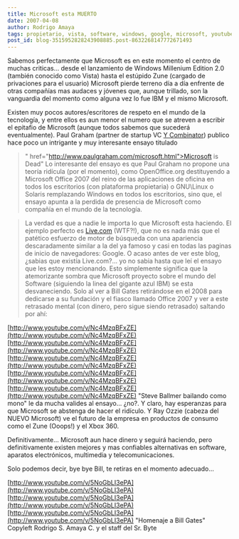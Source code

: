 ```yaml
---
title: Microsoft esta MUERTO
date: 2007-04-08
author: Rodrigo Amaya
tags: propietario, vista, software, windows, google, microsoft, youtube
post_id: blog-3515952828243908885.post-8632268147772671493
---
```


Sabemos perfectamente que Microsoft es en este momento el centro de muchas
      criticas... desde el lanzamiento de Windows Millenium Edition 2.0 (también conocido como
      Vista) hasta el estúpido Zune (cargado de privaciones para el usuario) Microsoft pierde
      terreno día a día enfrente de otras compañías mas audaces y jóvenes que, aunque trillado, son
      la vanguardia del momento como alguna vez lo fue IBM y el mismo Microsoft.

Existen muy pocos autores/escritores de respeto en el mundo de la tecnología, y entre
      ellos es aun menor el numero que se atreven a escribir el epitafio de Microsoft (aunque todos
      sabemos que sucederá eventualmente).
Paul Graham (partner de startup VC [Y Combinator](http://ycombinator.com/)) publico hace poco un intrigante y
      muy interesante ensayo titulado
> " href="http://www.paulgraham.com/microsoft.html">Microsoft is
> Dead"
Lo interesante del ensayo es que Paul Graham no
      propone una teoría ridícula (por el momento), como OpenOffice.org destituyendo a Microsoft
      Office 2007 del reino de las aplicaciones de oficina en todos los escritorios (con plataforma
      propietaria) o GNU\Linux o Solaris remplazando Windows en todos los escritorios, sino que, el
      ensayo apunta a la perdida de presencia de Microsoft como compañía en el mundo de la
      tecnología.

> La verdad es que
> a nadie le importa lo que Microsoft esta haciendo.
El ejemplo
      perfecto es [Live.com](http://www2.blogger.com/live.com) (WTF?!), que
      no es nada más que el patético esfuerzo de motor de búsqueda con una apariencia descaradamente
      similar a la del ya famoso y casi en todas las paginas de inicio de navegadores: Google.
O acaso antes de ver este blog,
      ¿sabias que existía Live.com?... yo no sabia hasta que leí el ensayo que les estoy
      mencionando.
Esto simplemente significa que la atemorizante sombra que Microsoft
      proyecto sobre el mundo del Software (siguiendo la linea del gigante azul IBM) se esta
      desvaneciendo.
Solo al ver a Bill Gates retirándose en el 2008 para dedicarse a su
      fundación y el fiasco llamado Office 2007 y ver a este retrasado mental (con dinero, pero
      sigue siendo retrasado) saltando por ahí:

[http://www.youtube.com/v/Nc4MzqBFxZE](http://www.youtube.com/v/Nc4MzqBFxZE)[http://www.youtube.com/v/Nc4MzqBFxZE](http://www.youtube.com/v/Nc4MzqBFxZE)[http://www.youtube.com/v/Nc4MzqBFxZE](http://www.youtube.com/v/Nc4MzqBFxZE)[http://www.youtube.com/v/Nc4MzqBFxZE](http://www.youtube.com/v/Nc4MzqBFxZE)[http://www.youtube.com/v/Nc4MzqBFxZE](http://www.youtube.com/v/Nc4MzqBFxZE)
"Steve Ballmer bailando como
      mono"
le da mucha valides al ensayo... ¿no?.
Y claro, hay esperanzas para que Microsoft se abstenga de hacer el ridículo.
Y
      Ray Ozzie (cabeza del NUEVO Microsoft) ve el futuro de la empresa en productos de consumo como
      el Zune (Ooops!) y el Xbox 360.

Definitivamente... Microsoft aun hace
      dinero y seguirá haciendo, pero definitivamente existen mejores y mas confiables alternativas
      en software, aparatos electrónicos, multimedia y telecomunicaciones.

Solo podemos decir, bye bye Bill, te retiras en el momento adecuado...

[http://www.youtube.com/v/5NoGbLI3ePA](http://www.youtube.com/v/5NoGbLI3ePA)[http://www.youtube.com/v/5NoGbLI3ePA](http://www.youtube.com/v/5NoGbLI3ePA)[http://www.youtube.com/v/5NoGbLI3ePA](http://www.youtube.com/v/5NoGbLI3ePA)
"Homenaje a Bill Gates"
Copyleft Rodrigo S. Amaya C. y el staff del Sr.
      Byte